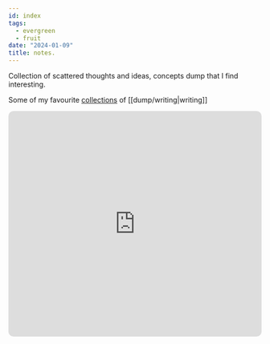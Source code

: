 ```yaml
---
id: index
tags:
  - evergreen
  - fruit
date: "2024-01-09"
title: notes.
---
```


Collection of scattered thoughts and ideas, concepts dump that I find interesting.

Some of my favourite [collections](/posts/) of [[dump/writing|writing]]

<iframe allow="autoplay *; encrypted-media *; fullscreen *; clipboard-write" frameborder="0" height="450" style="width:100%;max-width:660px;overflow:hidden;border-radius:10px;" sandbox="allow-forms allow-popups allow-same-origin allow-scripts allow-storage-access-by-user-activation allow-top-navigation-by-user-activation" src="https://embed.music.apple.com/us/playlist/euphoric/pl.u-9N9L2Gbu1Mbj8lA"></iframe>

